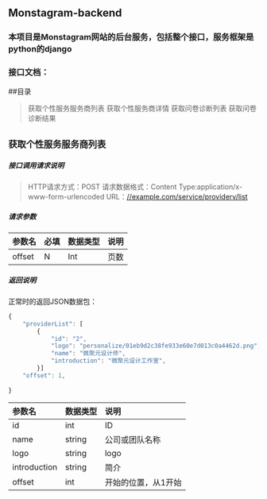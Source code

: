 ## Monstagram-backend
### 本项目是Monstagram网站的后台服务，包括整个接口，服务框架是python的django

### 接口文档：

##目录
>获取个性服务服务商列表
>获取个性服务商详情
>获取问卷诊断列表
>获取问卷诊断结果



## **`获取个性服务服务商列表`**
##### **接口调用请求说明**
>HTTP请求方式：POST
>请求数据格式：Content Type:application/x-www-form-urlencoded
>URL：[//example.com/service/providerv/list](www.api.com/index.php)

##### **请求参数**
|参数名|必填|数据类型|说明|
|:-----  |:-------|:-----|-----                               |     
|offset|N|Int  |页数            
     

##### **返回说明**
正常时的返回JSON数据包：
```javascript
{
    "providerList": [
        {
            "id": "2",
            "logo": "personalize/01eb9d2c38fe933e60e7d013c0a4462d.png",
            "name": "微聚元设计师",
            "introduction": "微聚元设计工作室",
        }]
    "offset": 1,
   
}
```
|参数名|数据类型|说明                              |
|:-----   |:------|:-----------------------------   |
|id|int|ID                      |
|name|string |公司或团队名称                |
|logo|string |logo                    |
|introduction|string |简介|
|offset|int|开始的位置，从1开始



